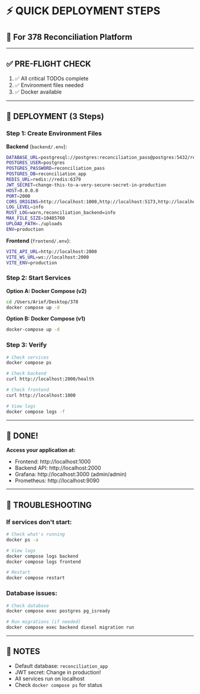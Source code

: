 # ⚡ QUICK DEPLOYMENT STEPS

## 🎯 For 378 Reconciliation Platform

---

## ✅ PRE-FLIGHT CHECK

1. ✅ All critical TODOs complete
2. ✅ Environment files needed
3. ✅ Docker available

---

## 🚀 DEPLOYMENT (3 Steps)

### Step 1: Create Environment Files

**Backend** (`backend/.env`):
```bash
DATABASE_URL=postgresql://postgres:reconciliation_pass@postgres:5432/reconciliation_app
POSTGRES_USER=postgres
POSTGRES_PASSWORD=reconciliation_pass
POSTGRES_DB=reconciliation_app
REDIS_URL=redis://redis:6379
JWT_SECRET=change-this-to-a-very-secure-secret-in-production
HOST=0.0.0.0
PORT=2000
CORS_ORIGINS=http://localhost:1000,http://localhost:5173,http://localhost:3000
LOG_LEVEL=info
RUST_LOG=warn,reconciliation_backend=info
MAX_FILE_SIZE=10485760
UPLOAD_PATH=./uploads
ENV=production
```

**Frontend** (`frontend/.env`):
```bash
VITE_API_URL=http://localhost:2000
VITE_WS_URL=ws://localhost:2000
VITE_ENV=production
```

### Step 2: Start Services

**Option A: Docker Compose (v2)**
```bash
cd /Users/Arief/Desktop/378
docker compose up -d
```

**Option B: Docker Compose (v1)**
```bash
docker-compose up -d
```

### Step 3: Verify

```bash
# Check services
docker compose ps

# Check backend
curl http://localhost:2000/health

# Check frontend
curl http://localhost:1000

# View logs
docker compose logs -f
```

---

## 🎉 DONE!

**Access your application at:**
- Frontend: http://localhost:1000
- Backend API: http://localhost:2000
- Grafana: http://localhost:3000 (admin/admin)
- Prometheus: http://localhost:9090

---

## 🔧 TROUBLESHOOTING

### If services don't start:
```bash
# Check what's running
docker ps -a

# View logs
docker compose logs backend
docker compose logs frontend

# Restart
docker compose restart
```

### Database issues:
```bash
# Check database
docker compose exec postgres pg_isready

# Run migrations (if needed)
docker compose exec backend diesel migration run
```

---

## 📝 NOTES

- Default database: `reconciliation_app`
- JWT secret: Change in production!
- All services run on localhost
- Check `docker compose ps` for status

